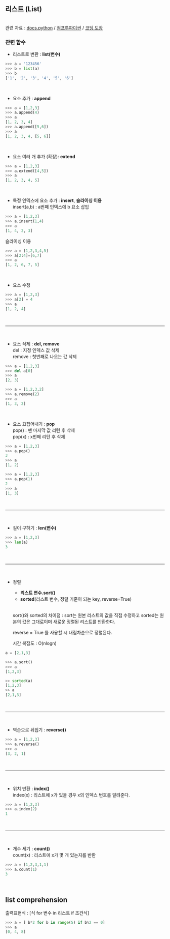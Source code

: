 ## 리스트 (List)

<br>관련 자료 : [docs.python](https://docs.python.org/3/tutorial/datastructures.html) / [점프투파이썬](https://wikidocs.net/14)  / [코딩 도장](https://dojang.io/mod/page/view.php?id=2281) <br>


### 관련 함수

* 리스트로 변환 : **list(변수)**
```python
>>> a = '123456'
>>> b = list(a)
>>> b
['1', '2', '3', '4', '5', '6']
```
<br>

* 요소 추가 : **append**
```python
>>> a = [1,2,3]
>>> a.append(4)
>>> a
[1, 2, 3, 4]
>>> a.append([5,6])
>>> a
[1, 2, 3, 4, [5, 6]]
```
<br>

* 요소 여러 개 추가 (확장): **extend**
```python
>>> a = [1,2,3]
>>> a.extend([4,5])
>>> a
[1, 2, 3, 4, 5]
```
<br>

* 특정 인덱스에 요소 추가 : **insert**, **슬라이싱 이용**<br>
  insert(a,b) : a번째 인덱스에 b 요소 삽입
```python
>>> a = [1,2,3]
>>> a.insert(1,4)
>>> a
[1, 4, 2, 3]
```

 슬라이싱 이용

 ```python
>>> a = [1,2,3,4,5]
>>> a[2:4]=[6,7]
>>> a
[1, 2, 6, 7, 5]
```
<br>

* 요소 수정
```python
>>> a = [1,2,3]
>>> a[2] = 4
>>> a
[1, 2, 4]
```
<br>

---
<br>

* 요소 삭제 : **del, remove** <br>
    del : 지정 인덱스 값 삭제 <br>
    remove : 첫번째로 나오는 값 삭제
```python
>>> a = [1,2,3]
>>> del a[0]
>>> a
[2, 3]
```
```python
>>> a = [1,2,3,2]
>>> a.remove(2)
>>> a
[1, 3, 2]
```
<br>

* 요소 끄집어내기 : **pop**<br>
  pop() : 맨 마지막 값 리턴 후 삭제<br>
  pop(x) : x번째 리턴 후 삭제

```python
>>> a = [1,2,3]
>>> a.pop()
3
>>> a
[1, 2]
```
```python
>>> a = [1,2,3]
>>> a.pop(1)
2
>>> a
[1, 3]
```
<br>

---
<br>

* 길이 구하기 : **len(변수)**
```python
>>> a = [1,2,3]
>>> len(a)
3
```

<br>

---
<br>

* 정렬<br>
  - **리스트 변수.sort()**
  - **sorted**(리스트 변수, 정렬 기준이 되는 key, reverse=True)<br><br>

  sort()와 sorted의 차이점 : sort는 원본 리스트의 값을 직접 수정하고 sorted는 원본의 값은 그대로이며 새로운 정렬된 리스트를 반환한다.<br>
  
  reverse = True 를 사용할 시 내림차순으로 정렬된다.

  시간 복잡도 : O(nlogn)

```python
a = [2,1,3]

>>> a.sort()
>>> a
[1,2,3]

>> sorted(a)
[1,2,3]
>> a
[2,1,3]
```

<br>

---
<br>

* 역순으로 뒤집기 : **reverse()**
```python
>>> a = [1,2,3]
>>> a.reverse()
>>> a
[3, 2, 1]
```

<br>

---
<br>

* 위치 반환 : **index()** <br>
  index(x) : 리스트에 x가 있을 경우 x의 인덱스 번호를 알려준다.
```python
>>> a = [1,2,3]
>>> a.index(2)
1
```

<br>

---
<br>

* 개수 세기 : **count()** <br>
  count(x) : 리스트에 x가 몇 개 있는지를 반환
```python
>>> a = [1,2,3,1,1]
>>> a.count(1)
3
```
<br>

## list comprehension

출력표현식 : [식 for 변수 in 리스트 if 조건식]

```python
>>> a = [ b*2 for b in range(5) if b%2 == 0]
>>> a
[0, 4, 8]
```